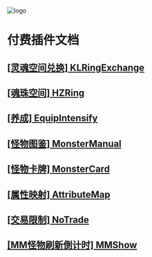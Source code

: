 ![logo](https://docsify.js.org/_media/icon.svg)

# 付费插件文档

## [[灵魂空间兑换] KLRingExchange](KLRingExchange/README)

## [[魂珠空间] HZRing](HZRing/README)

## [[养成] EquipIntensify](EquipIntensify/README)

## [[怪物图鉴] MonsterManual](MonsterManual/README)

## [[怪物卡牌] MonsterCard](MonsterCard/README)

## [[属性映射] AttributeMap](AttributeMap/README)

## [[交易限制] NoTrade](NoTrade/README)

## [[MM怪物刷新倒计时] MMShow](MMShow/README)
